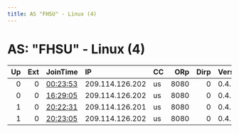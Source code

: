 ```yaml
---
title: AS "FHSU" - Linux (4)
---
```


# AS: "FHSU" - Linux (4)

|   Up |   Ext | JoinTime                                                                                              | IP              | CC   |   ORp |   Dirp | Version   | Contact   | Nickname      |   eFamMembers |
|-----:|------:|:------------------------------------------------------------------------------------------------------|:----------------|:-----|------:|-------:|:----------|:----------|:--------------|--------------:|
|    0 |     0 | [00:23:53](https://nusenu.github.io/OrNetStats/w/relay/10348D2EF59533430CAFB6098B962212C660335F.html) | 209.114.126.202 | us   |  8080 |      0 | 0.4.6.10  | None      | jackinthebox2 |             1 |
|    0 |     0 | [16:29:05](https://nusenu.github.io/OrNetStats/w/relay/30C3C6D89BCA3DA09EF5BFF115357F75BE32A1BD.html) | 209.114.126.202 | us   |  8080 |      0 | 0.4.7.11  | None      | jackinthebox2 |             1 |
|    1 |     0 | [20:22:31](https://nusenu.github.io/OrNetStats/w/relay/37B2033DF8CE2067E8ED4569C7AD750D57063CFD.html) | 209.114.126.201 | us   |  8080 |      0 | 0.4.7.11  | None      | jackinthebox2 |             1 |
|    1 |     0 | [20:23:05](https://nusenu.github.io/OrNetStats/w/relay/58C2DA6C6C04A392A81239A311143CB8A57B81EA.html) | 209.114.126.202 | us   |  8080 |      0 | 0.4.7.11  | None      | jackinthebox3 |             1 |
